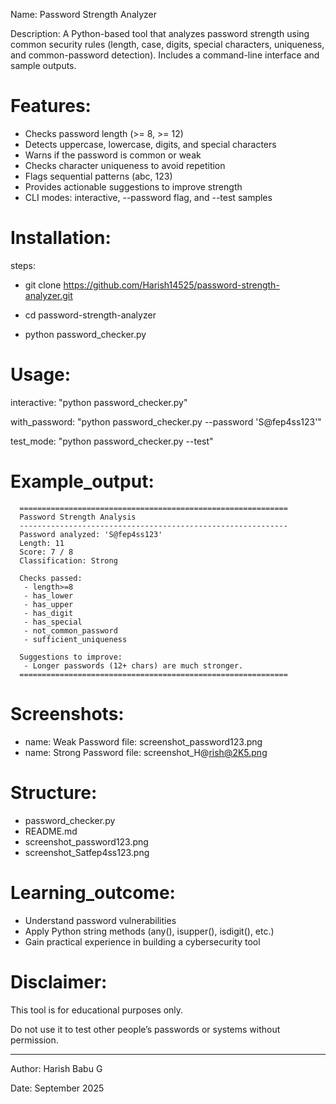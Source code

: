 Name: Password Strength Analyzer

Description: A Python-based tool that analyzes password strength using common security rules (length, case, digits, special characters, uniqueness, and common-password detection). Includes a command-line interface and sample outputs.

# Features:
  - Checks password length (>= 8, >= 12)
  - Detects uppercase, lowercase, digits, and special characters
  - Warns if the password is common or weak
  - Checks character uniqueness to avoid repetition
  - Flags sequential patterns (abc, 123)
  - Provides actionable suggestions to improve strength
  - CLI modes: interactive, --password flag, and --test samples

# Installation:
  steps:
  
   - git clone https://github.com/Harish14525/password-strength-analyzer.git
    
   - cd password-strength-analyzer
     
   - python password_checker.py

# Usage:
  interactive: "python password_checker.py"
  
  with_password: "python password_checker.py --password 'S@fep4ss123'"
  
  test_mode: "python password_checker.py --test"

# Example_output: 
```
  ============================================================
  Password Strength Analysis
  ------------------------------------------------------------
  Password analyzed: 'S@fep4ss123'
  Length: 11
  Score: 7 / 8
  Classification: Strong

  Checks passed:
   - length>=8
   - has_lower
   - has_upper
   - has_digit
   - has_special
   - not_common_password
   - sufficient_uniqueness

  Suggestions to improve:
   - Longer passwords (12+ chars) are much stronger.
  ============================================================
```
# Screenshots:
  - name: Weak Password
    file: screenshot_password123.png
  - name: Strong Password
    file: screenshot_H@rish@2K5.png

# Structure:
  - password_checker.py
  - README.md
  - screenshot_password123.png
  - screenshot_Satfep4ss123.png

# Learning_outcome:
  - Understand password vulnerabilities
  - Apply Python string methods (any(), isupper(), isdigit(), etc.)
  - Gain practical experience in building a cybersecurity tool

# Disclaimer: 
  This tool is for educational purposes only.
  
  Do not use it to test other people’s passwords or systems without permission.

  -----

Author: Harish Babu G

Date: September 2025
